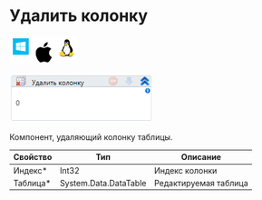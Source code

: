 # Удалить колонку

![](<../../../../.gitbook/assets/image (715).png>)

![](<../../../../.gitbook/assets/image (181).png>)

Компонент, удаляющий колонку таблицы.

| Свойство  | Тип                   | Описание              |
| --------- | --------------------- | --------------------- |
| Индекс\*  | Int32                 | Индекс колонки        |
| Таблица\* | System.Data.DataTable | Редактируемая таблица |

